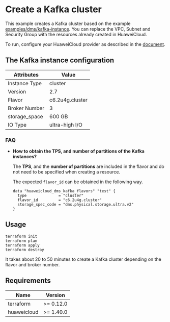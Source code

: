 # Create a Kafka cluster

This example creates a Kafka cluster based on the example
[examples/dms/kafka-instance](https://github.com/huaweicloud/terraform-provider-huaweicloud/tree/master/examples/dms/kafka-instance).
You can replace the VPC, Subnet and Security Group with the resources already created in HuaweiCloud.

To run, configure your HuaweiCloud provider as described in the
[document](https://registry.terraform.io/providers/huaweicloud/huaweicloud/latest/docs).

## The Kafka instance configuration

| Attributes    | Value           |
|---------------|-----------------|
| Instance Type | cluster         |
| Version       | 2.7             |
| Flavor        | c6.2u4g.cluster |
| Broker Number | 3               |
| storage_space | 600 GB          |
| IO Type       | ultra-high I/O  |

### FAQ

- **How to obtain the TPS, and number of partitions of the Kafka instances?**

  The **TPS**, and the **number of partitions** are included in the flavor and do not need to be
  specified when creating a resource.

  The expected `flavor_id` can be obtained in the following way.

  ```hcl
  data "huaweicloud_dms_kafka_flavors" "test" {
    type              = "cluster"
    flavor_id         = "c6.2u4g.cluster"
    storage_spec_code = "dms.physical.storage.ultra.v2"
  }
  ```

## Usage

```shell
terraform init
terraform plan
terraform apply
terraform destroy
```

It takes about 20 to 50 minutes to create a Kafka cluster depending on the flavor and broker number.

## Requirements

| Name        | Version   |
|-------------|-----------|
| terraform   | >= 0.12.0 |
| huaweicloud | >= 1.40.0 |
